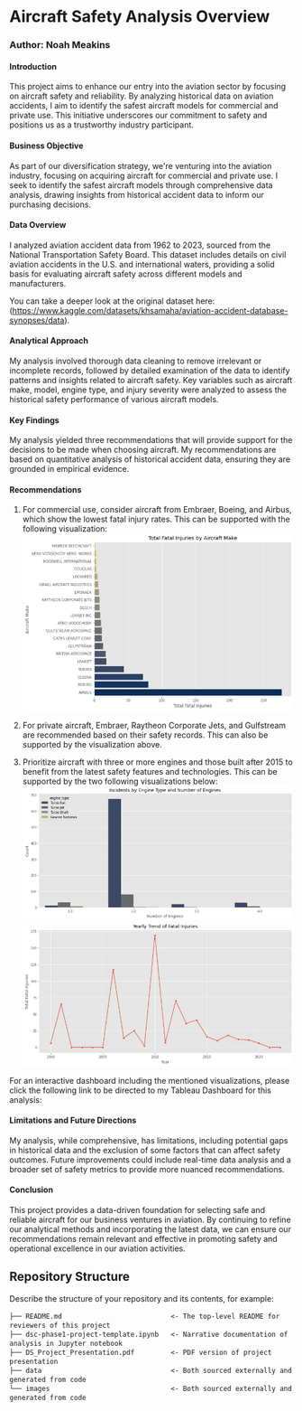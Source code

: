 # Aircraft Safety Analysis Overview

### Author: Noah Meakins

#### Introduction
This project aims to enhance our entry into the aviation sector by focusing on aircraft safety and reliability. By analyzing historical data on aviation accidents, I aim to identify the safest aircraft models for commercial and private use. This initiative underscores our commitment to safety and positions us as a trustworthy industry participant.

#### Business Objective
As part of our diversification strategy, we're venturing into the aviation industry, focusing on acquiring aircraft for commercial and private use. I seek to identify the safest aircraft models through comprehensive data analysis, drawing insights from historical accident data to inform our purchasing decisions.

#### Data Overview
I analyzed aviation accident data from 1962 to 2023, sourced from the National Transportation Safety Board. This dataset includes details on civil aviation accidents in the U.S. and international waters, providing a solid basis for evaluating aircraft safety across different models and manufacturers. 

You can take a deeper look at the original dataset here: (https://www.kaggle.com/datasets/khsamaha/aviation-accident-database-synopses/data). 

#### Analytical Approach
My analysis involved thorough data cleaning to remove irrelevant or incomplete records, followed by detailed examination of the data to identify patterns and insights related to aircraft safety. Key variables such as aircraft make, model, engine type, and injury severity were analyzed to assess the historical safety performance of various aircraft models.

#### Key Findings
My analysis yielded three recommendations that will provide support for the decisions to be made when choosing aircraft. My recommendations are based on quantitative analysis of historical accident data, ensuring they are grounded in empirical evidence.

#### Recommendations
1. For commercial use, consider aircraft from Embraer, Boeing, and Airbus, which show the lowest fatal injury rates. This can be supported with the following visualization: ![Alt text](<images/Total Fatal Injuries by Aircraft Make.png>)

2. For private aircraft, Embraer, Raytheon Corporate Jets, and Gulfstream are recommended based on their safety records. This can also be supported by the visualization above. 

3. Prioritize aircraft with three or more engines and those built after 2015 to benefit from the latest safety features and technologies. This can be supported by the two following visualizations below: ![Alt text](<images/Incidents by Engine Type and Number of Engines.png>) ![Alt text](<images/Yearly Trend of Fatal Injuries.png>)

For an interactive dashboard including the mentioned visualizations, please click the following link to be directed to my Tableau Dashboard for this analysis: 

#### Limitations and Future Directions
My analysis, while comprehensive, has limitations, including potential gaps in historical data and the exclusion of some factors that can affect safety outcomes. Future improvements could include real-time data analysis and a broader set of safety metrics to provide more nuanced recommendations.

#### Conclusion
This project provides a data-driven foundation for selecting safe and reliable aircraft for our business ventures in aviation. By continuing to refine our analytical methods and incorporating the latest data, we can ensure our recommendations remain relevant and effective in promoting safety and operational excellence in our aviation activities.


## Repository Structure

Describe the structure of your repository and its contents, for example:

```
├── README.md                           <- The top-level README for reviewers of this project
├── dsc-phase1-project-template.ipynb   <- Narrative documentation of analysis in Jupyter notebook
├── DS_Project_Presentation.pdf         <- PDF version of project presentation
├── data                                <- Both sourced externally and generated from code
└── images                              <- Both sourced externally and generated from code
```